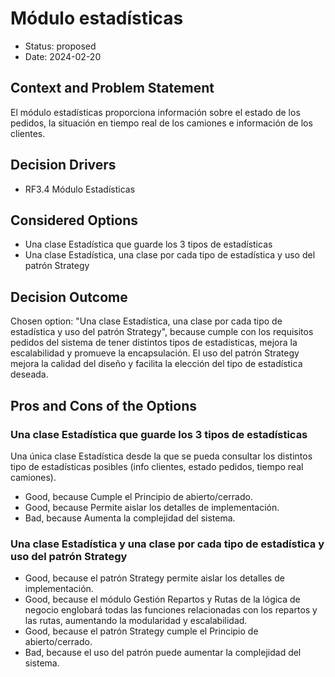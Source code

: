 # Módulo estadísticas

* Status: proposed
* Date: 2024-02-20

## Context and Problem Statement

El módulo estadísticas proporciona información sobre el estado de los pedidos, la situación en tiempo real de los camiones e información de los clientes.

## Decision Drivers

* RF3.4 Módulo Estadísticas

## Considered Options

* Una clase Estadística que guarde los 3 tipos de estadísticas
* Una clase Estadística, una clase por cada tipo de estadística y uso del patrón Strategy

## Decision Outcome

Chosen option: 
"Una clase Estadística, una clase por cada tipo de estadística y uso del patrón Strategy", because cumple con los requisitos pedidos del sistema de tener distintos tipos de estadísticas, mejora la escalabilidad y promueve la encapsulación. El uso del patrón Strategy mejora la calidad del diseño y facilita la elección del tipo de estadística deseada.

## Pros and Cons of the Options
### Una clase Estadística que guarde los 3 tipos de estadísticas
Una única clase Estadística desde la que se pueda consultar los distintos tipo de estadísticas posibles (info clientes, estado pedidos, tiempo real camiones).

* Good, because Cumple el Principio de abierto/cerrado.
* Good, because Permite aislar los detalles de implementación.
* Bad, because Aumenta la complejidad del sistema.


### Una clase Estadística y una clase por cada tipo de estadística y uso del patrón Strategy

* Good, because el patrón Strategy permite aislar los detalles de implementación.
* Good, because el módulo Gestión Repartos y Rutas de la lógica de negocio englobará todas las funciones relacionadas con los repartos y las rutas, aumentando la modularidad y escalabilidad.
* Good, because el patrón Strategy cumple el Principio de abierto/cerrado.
* Bad, because el uso del patrón puede aumentar la complejidad del sistema.
